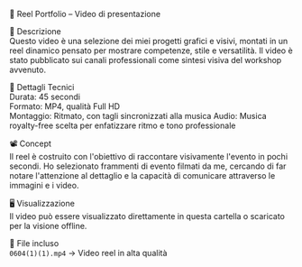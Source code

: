 🎥 Reel Portfolio – Video di presentazione

📖 Descrizione  
Questo video è una selezione dei miei progetti grafici e visivi, montati in un reel dinamico pensato per mostrare competenze, stile e versatilità. Il video è stato pubblicato sui canali professionali come sintesi visiva del workshop avvenuto.

🎨 Dettagli Tecnici  
Durata: 45 secondi  
Formato: MP4, qualità Full HD  
Montaggio: Ritmato, con tagli sincronizzati alla musica 
Audio: Musica royalty-free scelta per enfatizzare ritmo e tono professionale

📽️ Concept  
Il reel è costruito con l'obiettivo di raccontare visivamente l'evento in pochi secondi. Ho selezionato frammenti di evento filmati da me, cercando di far notare l'attenzione al dettaglio e la capacità di comunicare attraverso le immagini e i video.

🖥️ Visualizzazione  
Il video può essere visualizzato direttamente in questa cartella o scaricato per la visione offline. 

📂 File incluso  
`0604(1)(1).mp4` → Video reel in alta qualità
